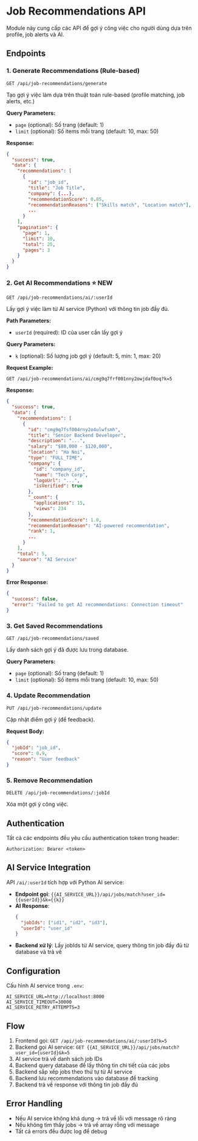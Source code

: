 # Job Recommendations API

Module này cung cấp các API để gợi ý công việc cho người dùng dựa trên profile, job alerts và AI.

## Endpoints

### 1. Generate Recommendations (Rule-based)
```
GET /api/job-recommendations/generate
```
Tạo gợi ý việc làm dựa trên thuật toán rule-based (profile matching, job alerts, etc.)

**Query Parameters:**
- `page` (optional): Số trang (default: 1)
- `limit` (optional): Số items mỗi trang (default: 10, max: 50)

**Response:**
```json
{
  "success": true,
  "data": {
    "recommendations": [
      {
        "id": "job_id",
        "title": "Job Title",
        "company": {...},
        "recommendationScore": 0.85,
        "recommendationReasons": ["Skills match", "Location match"],
        ...
      }
    ],
    "pagination": {
      "page": 1,
      "limit": 10,
      "total": 25,
      "pages": 3
    }
  }
}
```

### 2. Get AI Recommendations ⭐ NEW
```
GET /api/job-recommendations/ai/:userId
```
Lấy gợi ý việc làm từ AI service (Python) với thông tin job đầy đủ.

**Path Parameters:**
- `userId` (required): ID của user cần lấy gợi ý

**Query Parameters:**
- `k` (optional): Số lượng job gợi ý (default: 5, min: 1, max: 20)

**Request Example:**
```
GET /api/job-recommendations/ai/cmg9q7frf001nny2owjdaf0oq?k=5
```

**Response:**
```json
{
  "success": true,
  "data": {
    "recommendations": [
      {
        "id": "cmg9q7fsf004rny2o4ulwfsmh",
        "title": "Senior Backend Developer",
        "description": "...",
        "salary": "$80,000 - $120,000",
        "location": "Ha Noi",
        "type": "FULL_TIME",
        "company": {
          "id": "company_id",
          "name": "Tech Corp",
          "logoUrl": "...",
          "isVerified": true
        },
        "_count": {
          "applications": 15,
          "views": 234
        },
        "recommendationScore": 1.0,
        "recommendationReason": "AI-powered recommendation",
        "rank": 1,
        ...
      }
    ],
    "total": 5,
    "source": "AI Service"
  }
}
```

**Error Response:**
```json
{
  "success": false,
  "error": "Failed to get AI recommendations: Connection timeout"
}
```

### 3. Get Saved Recommendations
```
GET /api/job-recommendations/saved
```
Lấy danh sách gợi ý đã được lưu trong database.

**Query Parameters:**
- `page` (optional): Số trang (default: 1)
- `limit` (optional): Số items mỗi trang (default: 10, max: 50)

### 4. Update Recommendation
```
PUT /api/job-recommendations/update
```
Cập nhật điểm gợi ý (để feedback).

**Request Body:**
```json
{
  "jobId": "job_id",
  "score": 0.9,
  "reason": "User feedback"
}
```

### 5. Remove Recommendation
```
DELETE /api/job-recommendations/:jobId
```
Xóa một gợi ý công việc.

## Authentication

Tất cả các endpoints đều yêu cầu authentication token trong header:
```
Authorization: Bearer <token>
```

## AI Service Integration

API `/ai/:userId` tích hợp với Python AI service:
- **Endpoint gọi**: `{{AI_SERVICE_URL}}/api/jobs/match?user_id={{userId}}&k={{k}}`
- **AI Response**: 
  ```json
  {
    "jobIds": ["id1", "id2", "id3"],
    "userId": "user_id"
  }
  ```
- **Backend xử lý**: Lấy jobIds từ AI service, query thông tin job đầy đủ từ database và trả về

## Configuration

Cấu hình AI service trong `.env`:
```env
AI_SERVICE_URL=http://localhost:8000
AI_SERVICE_TIMEOUT=30000
AI_SERVICE_RETRY_ATTEMPTS=3
```

## Flow

1. Frontend gọi: `GET /api/job-recommendations/ai/:userId?k=5`
2. Backend gọi AI service: `GET {{AI_SERVICE_URL}}/api/jobs/match?user_id={userId}&k=5`
3. AI service trả về danh sách job IDs
4. Backend query database để lấy thông tin chi tiết của các jobs
5. Backend sắp xếp jobs theo thứ tự từ AI service
6. Backend lưu recommendations vào database để tracking
7. Backend trả về response với thông tin job đầy đủ

## Error Handling

- Nếu AI service không khả dụng → trả về lỗi với message rõ ràng
- Nếu không tìm thấy jobs → trả về array rỗng với message
- Tất cả errors đều được log để debug
